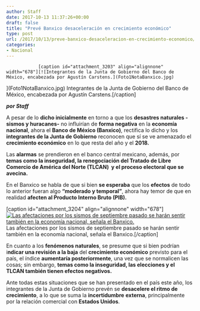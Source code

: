 ```yaml
---
author: Staff
date: 2017-10-13 11:37:26+00:00
draft: false
title: "Prevé Banxico desaceleración en crecimiento económico"
type: post
url: /2017/10/13/preve-banxico-desaceleracion-en-crecimiento-economico/
categories:
- Nacional
---
```



				[caption id="attachment_3203" align="alignnone" width="678"][![Integrantes de la Junta de Gobierno del Banco de México, encabezada por Agustín Carstens.](Foto1NotaBanxico.jpg)
](Foto1NotaBanxico.jpg) Integrantes de la Junta de Gobierno del Banco de México, encabezada por Agustín Carstens.[/caption]

_**por Staff**_

A pesar de lo **dicho inicialmente** en torno a que los **desastres naturales -sismos y huracanes-** no influirían de **forma negativa** en la **economía nacional**, ahora el **Banco de México (Banxico)**, rectifica lo dicho y los **integrantes de la Junta de Gobierno** reconocen que sí se ve amenazado el **crecimiento económico** en lo que resta del año y el **2018.**

Las **alarmas** se prendieron en el banco central mexicano, además, por **temas como la inseguridad, la renegociación del Tratado de Libre Comercio de América del Norte (TLCAN)  y el proceso electoral **que se avecina**.**

En el Banxico se habla de que si bien **se esperaba** que los **efectos** de todo lo anterior fueran algo **“moderado y temporal”**, ahora hay temor de que en realidad **afecten al Producto Interno Bruto (PIB).**

[caption id="attachment_3204" align="alignnone" width="678"][![Las afectaciones por los sismos de septiembre pasado se harán sentir también en la economía nacional, señala el Banxico. ](Foto2NotaBanxico.jpg)
](Foto2NotaBanxico.jpg) Las afectaciones por los sismos de septiembre pasado se harán sentir también en la economía nacional, señala el Banxico.[/caption]

En cuanto a los **fenómenos naturales**, se presume que si bien podrían i**ndicar una revisión a la baja** del **crecimiento económico** previsto para el país, el índice **aumentaría posteriormente**, una vez que se normalicen las cosas; sin embargo, **temas como la inseguridad, las elecciones y el TLCAN también tienen efectos negativos.**

Ante todas estas situaciones que se han presentado en el país este año, los integrantes de la Junta de Gobierno prevén se **desacelere el ritmo de crecimiento**, a lo que se suma la **incertidumbre** **externa**, principalmente por la relación comercial con **Estados Unidos**.		
